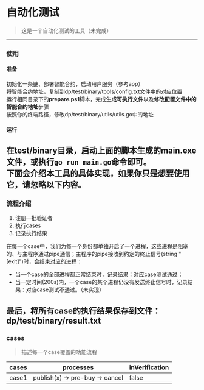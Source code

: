 # 自动化测试  
> 这是一个自动化测试的工具（未完成）
---  
### 使用  
#### 准备
初始化一条链、部署智能合约，启动用户服务（参考app）  
将智能合约地址，复制到dp/test/binary/tools/config.txt文件中的对应位置  
运行相同目录下的**prepare.ps1**脚本，完成**生成可执行文件**以及**修改配置文件中的智能合约地址**步骤  
按照你的终端路径，修改dp/test/binary/utils/utils.go中的地址  
#### 运行  
在test/binary目录，启动上面的脚本生成的**main.exe**文件，或执行```go run main.go```命令即可。  
下面会介绍本工具的具体实现，如果你只是想要使用它，请忽略以下内容。     
---  
### 流程介绍    
1. 注册一批验证者  
1. 执行cases  
1. 记录执行结果  
  
在每一个case中，我们为每一个身份都单独开启了一个进程，这些进程是阻塞的、与主程序通过pipe通信；主程序的pipe接收到约定的终止信号(string "[exit]")时，会结束对应的进程：  
 - 当一个case的全部进程都正常结束时，记录结果：对应case测试通过；  
 - 当一定时间(200s)内，一个case的某个进程仍没有发送终止信号时，记录结果：对应case测试不通过。（未实现）  
   
最后，将所有case的执行结果保存到文件：dp/test/binary/result.txt  
---  
### cases  
> 描述每一个case覆盖的功能流程  

| cases | processes | inVerification |  
| --- | --- | --- |  
| case1 | publish(x) -> pre-buy -> cancel | false |  
